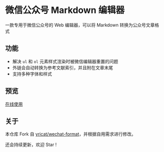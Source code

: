 # 微信公众号 Markdown 编辑器

一款专用于微信公众号的 Web 编辑器，可以将 Markdown 转换为公众号文章格式

## 功能

- 解决 `ul` 和 `ol` 元素样式渲染时被微信编辑器重置的问题
- 外链会自动转换为参考文献索引，并且附在文章末尾
- 支持多种字体和样式

## 预览

[在线使用](http://prod.zkqiang.cn/wxeditor)

## 关于
本仓库 Fork 自 [yricat/wechat-format](https://github.com/lyricat/wechat-format)，并根据自用需求进行修改。

还会持续更新，欢迎 Star !